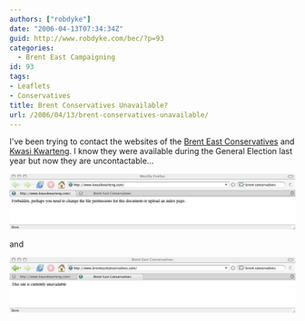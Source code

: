 ```yaml
---
authors: ["robdyke"]
date: "2006-04-13T07:34:34Z"
guid: http://www.robdyke.com/bec/?p=93
categories:
  - Brent East Campaigning
id: 93
tags:
- Leaflets
- Conservatives
title: Brent Conservatives Unavailable?
url: /2006/04/13/brent-conservatives-unavailable/
---
```

I've been trying to contact the websites of the [Brent East Conservatives](http://www.brenteastconservatives.com/) and [Kwasi Kwarteng](http://www.kwasikwarteng.com/). I know they were available during the General Election last year but now they are uncontactable...

<a id="p91" rel="attachment" class="imagelink" title="kwasi kwarteng www com" href="http://www.robdyke.com/bec/?attachment_id=91"><img id="image91" alt="kwasi kwarteng www com" src="/pubfiles/2006/04/kk_con_website_12apr.jpg" /></a>

and

<a title="Brent East Conservatives unavailable dot com" class="imagelink" rel="attachment" id="p92" href="http://www.robdyke.com/bec/?attachment_id=92"><img alt="Brent East Conservatives unavailable dot com" id="image92" src="/pubfiles/2006/04/be_con_website_12apr.jpg" /></a>